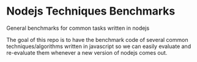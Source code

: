 # Nodejs Techniques Benchmarks
General benchmarks for common tasks written in nodejs

The goal of this repo is to have the benchmark code of several common techniques/algorithms written in javascript so we can easily evaluate and re-evaluate them whenever a new version of nodejs comes out.
